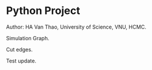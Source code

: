 # Python Project
Author: HA Van Thao,
University of Science, VNU, HCMC.

Simulation Graph.

Cut edges.

Test update.
